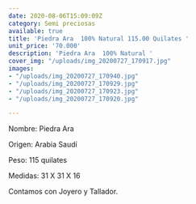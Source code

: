 ```yaml
---
date: 2020-08-06T15:09:09Z
category: Semi preciosas
available: true
title: 'Piedra Ara  100% Natural 115.00 Quilates '
unit_price: '70.000'
description: 'Piedra Ara  100% Natural '
cover_img: "/uploads/img_20200727_170917.jpg"
images:
- "/uploads/img_20200727_170940.jpg"
- "/uploads/img_20200727_170929.jpg"
- "/uploads/img_20200727_170923.jpg"
- "/uploads/img_20200727_170920.jpg"

---
```

Nombre: Piedra Ara

Origen: Arabia Saudí 

Peso: 115 quilates

Medidas: 31 X 31 X 16

Contamos con Joyero y Tallador.